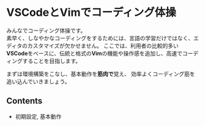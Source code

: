 # VSCodeとVimでコーディング体操
みんなでコーディング体操です。  
素早く、しなやかなコーディングをするためには、言語の学習だけではなく、エディタのカスタマイズが欠かせません。
ここでは、利用者の比較的多い**VSCode**をベースに、伝統と格式の**Vim**の機能や操作感を追加し、高速でコーディングすることを目指します。

まずは環境構築をこなし、基本動作を**筋肉で**覚え、
効率よくコーディング筋を追い込んでいきましょう。

## Contents
- 初期設定, 基本動作
